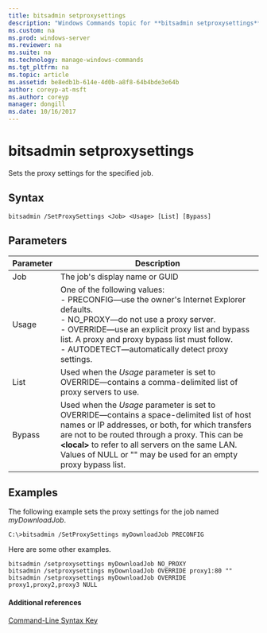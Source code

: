```yaml
---
title: bitsadmin setproxysettings
description: "Windows Commands topic for **bitsadmin setproxysettings** - Sets the proxy settings for the specified job."
ms.custom: na
ms.prod: windows-server
ms.reviewer: na
ms.suite: na
ms.technology: manage-windows-commands
ms.tgt_pltfrm: na
ms.topic: article
ms.assetid: be8edb1b-614e-4d0b-a8f8-64b4bde3e64b
author: coreyp-at-msft
ms.author: coreyp
manager: dongill
ms.date: 10/16/2017
---
```


# bitsadmin setproxysettings



Sets the proxy settings for the specified job.

## Syntax

```
bitsadmin /SetProxySettings <Job> <Usage> [List] [Bypass]
```

## Parameters

|Parameter|Description|
|---------|-----------|
|Job|The job's display name or GUID|
|Usage|One of the following values:</br>-   PRECONFIG—use the owner's Internet Explorer defaults.</br>-   NO_PROXY—do not use a proxy server.</br>-   OVERRIDE—use an explicit proxy list and bypass list. A proxy and proxy bypass list must follow.</br>-   AUTODETECT—automatically detect proxy settings.|
|List|Used when the *Usage* parameter is set to OVERRIDE—contains a comma-delimited list of proxy servers to use.|
|Bypass|Used when the *Usage* parameter is set to OVERRIDE—contains a space-delimited list of host names or IP addresses, or both, for which transfers are not to be routed through a proxy. This can be **\<local>** to refer to all servers on the same LAN. Values of NULL or "" may be used for an empty proxy bypass list.|

## <a name="BKMK_examples"></a>Examples

The following example sets the proxy settings for the job named *myDownloadJob*.

```
C:\>bitsadmin /SetProxySettings myDownloadJob PRECONFIG
```

Here are some other examples.

```
bitsadmin /setproxysettings myDownloadJob NO_PROXY
bitsadmin /setproxysettings myDownloadJob OVERRIDE proxy1:80 ""
bitsadmin /setproxysettings myDownloadJob OVERRIDE proxy1,proxy2,proxy3 NULL
```

#### Additional references

[Command-Line Syntax Key](command-line-syntax-key.md)